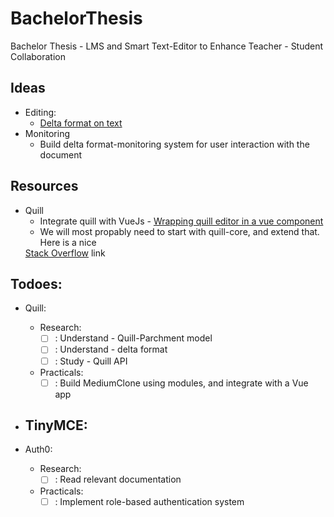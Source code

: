# BachelorThesis
Bachelor Thesis - LMS and Smart Text-Editor to Enhance Teacher - Student Collaboration

## Ideas
  - Editing:
    - <a href="https://quilljs.com/guides/designing-the-delta-format/">Delta format on text</a> 
  - Monitoring
    - Build delta format-monitoring system for user interaction with the document   
## Resources
  - Quill
    - Integrate quill with VueJs - <a href="https://pineco.de/wrapping-quill-editor-in-a-vue-component/"> 
    Wrapping quill editor in a vue component</a> 
    - We will most propably need to start with quill-core, and extend that. Here is a nice
    <a href="https://stackoverflow.com/questions/51125342/implement-custom-editor-for-quill-blot">
    Stack Overflow</a> link

## Todoes:
  - Quill:
    - Research:
      - [ ] : Understand - Quill-Parchment model
      - [ ] : Understand - delta format
      - [ ] : Study - Quill API
    - Practicals:
      - [ ] : Build MediumClone using modules, and integrate with a Vue app

  - TinyMCE:
    - 

  - Auth0:
    - Research:
      - [ ] : Read relevant documentation
    - Practicals:
      - [ ] : Implement role-based authentication system
